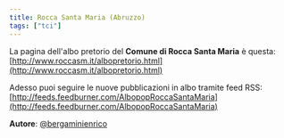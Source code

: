 ```yaml
---
title: Rocca Santa Maria (Abruzzo)
tags: ["tci"]
---
```


La pagina dell'albo pretorio del **Comune di Rocca Santa Maria** è questa: [http://www.roccasm.it/albopretorio.html](http://www.roccasm.it/albopretorio.html)

Adesso puoi seguire le nuove pubblicazioni in albo tramite feed RSS: [http://feeds.feedburner.com/AlbopopRoccaSantaMaria](http://feeds.feedburner.com/AlbopopRoccaSantaMaria)


**Autore**: [@bergaminienrico](https://twitter.com/bergaminienrico)

